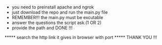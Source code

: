 - you need to preinstall apache and ngrok
- just download the repo and run the main.py file
- REMEMBER!!! the main.py must be excutable
- answer the questions the script ask.(1 OR 2)
- provide the path and DONE !!!

***** search the http link it gives in browser with port
***** THANK YOU !!!
